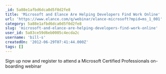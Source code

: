 ```yaml
---
_id: 5a88e1afbd6dca0d5f0d2fe8
title: 'Microsoft and Elance Are Helping Developers Find Work Online'
url: 'https://www.elance.com/q/webinar/elance-microsoft?mpid=ms_1_001'
category: 5a88e1afbd6dca0d5f0d2fe8
slug: 'microsoft-and-elance-are-helping-developers-find-work-online'
user_id: 5a83ce59d6eb0005c4ecda2c
username: 'bill-s'
createdOn: '2012-06-29T07:41:44.000Z'
tags: []
---
```


Sign up now and register to attend a Microsoft Certified Professionals on-boarding webinar
